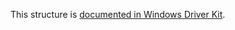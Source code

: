 This structure is [documented in Windows Driver Kit](https://learn.microsoft.com/en-us/windows-hardware/drivers/ddi/wdm/ns-wdm-_key_value_partial_information).
